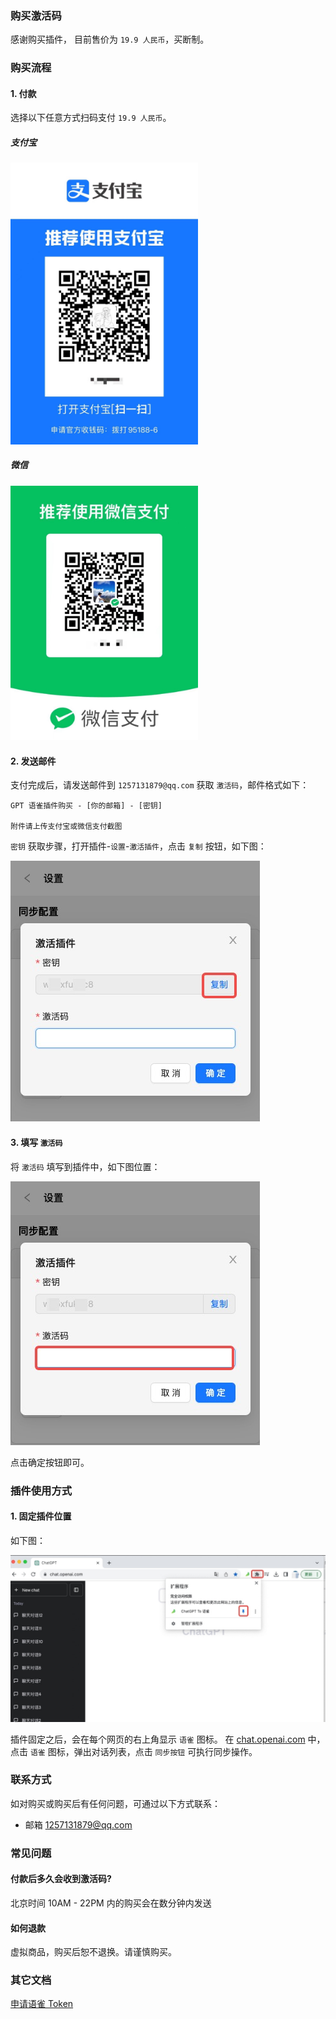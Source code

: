 ### 购买激活码
感谢购买插件， 目前售价为 `19.9 人民币`，买断制。

### 购买流程
#### 1. 付款
选择以下任意方式扫码支付 `19.9 人民币`。

##### 支付宝
<img src="assets/支付宝.jpg" alt="支付宝" width="300"/>

##### 微信
<img src="assets/微信.jpg" alt="微信" width="300"/>

#### 2. 发送邮件
支付完成后，请发送邮件到 `1257131879@qq.com` 获取 `激活码`，邮件格式如下：
```
GPT 语雀插件购买 - [你的邮箱] - [密钥]

附件请上传支付宝或微信支付截图
```

`密钥` 获取步骤，打开插件-`设置`-`激活插件`，点击 `复制` 按钮，如下图：

![插件](assets/插件-密钥.jpg)

#### 3. 填写 `激活码`
将 `激活码` 填写到插件中，如下图位置：

![插件](assets/插件-激活.jpg)

点击确定按钮即可。

### 插件使用方式

#### 1. 固定插件位置
如下图：

![插件](assets/插件-使用.jpg)

插件固定之后，会在每个网页的右上角显示 `语雀` 图标。
在 [chat.openai.com](https://chat.openai.com) 中，点击 `语雀` 图标，弹出对话列表，点击 `同步按钮` 可执行同步操作。

### 联系方式
如对购买或购买后有任何问题，可通过以下方式联系：

- 邮箱 1257131879@qq.com
### 常见问题
#### 付款后多久会收到激活码?
北京时间 10AM - 22PM 内的购买会在数分钟内发送
#### 如何退款
虚拟商品，购买后恕不退换。请谨慎购买。

### 其它文档
[申请语雀 Token ](YUQUE.md)


